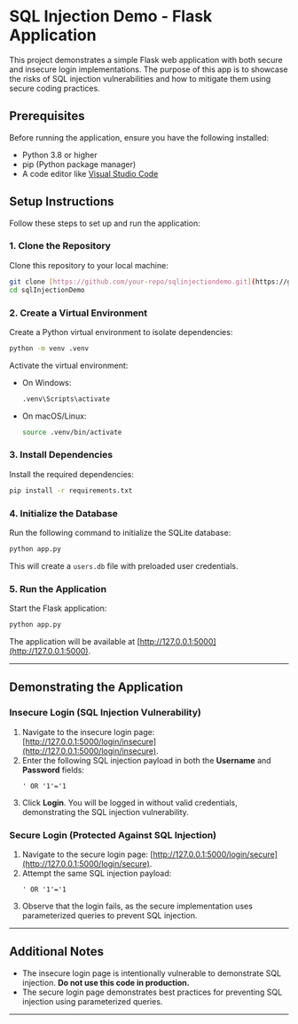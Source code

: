 # SQL Injection Demo - Flask Application

This project demonstrates a simple Flask web application with both secure and insecure login implementations. The purpose of this app is to showcase the risks of SQL injection vulnerabilities and how to mitigate them using secure coding practices.

## Prerequisites

Before running the application, ensure you have the following installed:
- Python 3.8 or higher
- pip (Python package manager)
- A code editor like [Visual Studio Code](https://code.visualstudio.com/)

## Setup Instructions

Follow these steps to set up and run the application:

### 1. Clone the Repository
Clone this repository to your local machine:
```bash
git clone [https://github.com/your-repo/sqlinjectiondemo.git](https://github.com/aniJani/sqlInjectionDemo)
cd sqlInjectionDemo
```

### 2. Create a Virtual Environment
Create a Python virtual environment to isolate dependencies:
```bash
python -m venv .venv
```

Activate the virtual environment:
- On Windows:
  ```bash
  .venv\Scripts\activate
  ```
- On macOS/Linux:
  ```bash
  source .venv/bin/activate
  ```

### 3. Install Dependencies
Install the required dependencies:
```bash
pip install -r requirements.txt
```

### 4. Initialize the Database
Run the following command to initialize the SQLite database:
```bash
python app.py
```
This will create a `users.db` file with preloaded user credentials.

### 5. Run the Application
Start the Flask application:
```bash
python app.py
```

The application will be available at [http://127.0.0.1:5000](http://127.0.0.1:5000).

---

## Demonstrating the Application

### Insecure Login (SQL Injection Vulnerability)
1. Navigate to the insecure login page: [http://127.0.0.1:5000/login/insecure](http://127.0.0.1:5000/login/insecure).
2. Enter the following SQL injection payload in both the **Username** and **Password** fields:
   ```
   ' OR '1'='1
   ```
3. Click **Login**. You will be logged in without valid credentials, demonstrating the SQL injection vulnerability.

### Secure Login (Protected Against SQL Injection)
1. Navigate to the secure login page: [http://127.0.0.1:5000/login/secure](http://127.0.0.1:5000/login/secure).
2. Attempt the same SQL injection payload:
   ```
   ' OR '1'='1
   ```
3. Observe that the login fails, as the secure implementation uses parameterized queries to prevent SQL injection.

---

## Additional Notes

- The insecure login page is intentionally vulnerable to demonstrate SQL injection. **Do not use this code in production.**
- The secure login page demonstrates best practices for preventing SQL injection using parameterized queries.

---
